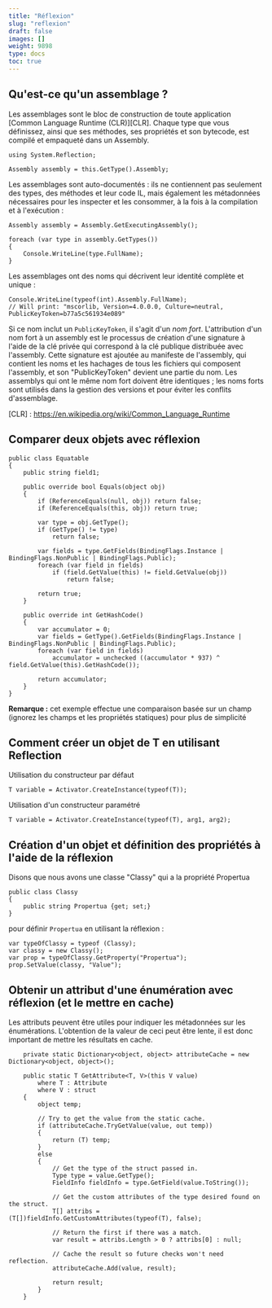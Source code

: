 ```yaml
---
title: "Réflexion"
slug: "reflexion"
draft: false
images: []
weight: 9898
type: docs
toc: true
---
```


## Qu'est-ce qu'un assemblage ?
Les assemblages sont le bloc de construction de toute application [Common Language Runtime (CLR)][CLR].
Chaque type que vous définissez, ainsi que ses méthodes, ses propriétés et son bytecode, est compilé et empaqueté dans un Assembly.

    using System.Reflection;

<b></b>
    
    Assembly assembly = this.GetType().Assembly;   
    
Les assemblages sont auto-documentés : ils ne contiennent pas seulement des types, des méthodes et leur code IL, mais également les métadonnées nécessaires pour les inspecter et les consommer, à la fois à la compilation et à l'exécution :

    Assembly assembly = Assembly.GetExecutingAssembly();

    foreach (var type in assembly.GetTypes())
    {
        Console.WriteLine(type.FullName);
    }
 
Les assemblages ont des noms qui décrivent leur identité complète et unique :

    Console.WriteLine(typeof(int).Assembly.FullName);
    // Will print: "mscorlib, Version=4.0.0.0, Culture=neutral, PublicKeyToken=b77a5c561934e089"

Si ce nom inclut un `PublicKeyToken`, il s'agit d'un *nom fort*. L'attribution d'un nom fort à un assembly est le processus de création d'une signature à l'aide de la clé privée qui correspond à la clé publique distribuée avec l'assembly. Cette signature est ajoutée au manifeste de l'assembly, qui contient les noms et les hachages de tous les fichiers qui composent l'assembly, et son "PublicKeyToken" devient une partie du nom. Les assemblys qui ont le même nom fort doivent être identiques ; les noms forts sont utilisés dans la gestion des versions et pour éviter les conflits d'assemblage.

[CLR] : https://en.wikipedia.org/wiki/Common_Language_Runtime

## Comparer deux objets avec réflexion
    public class Equatable
    {
        public string field1;

        public override bool Equals(object obj)
        {
            if (ReferenceEquals(null, obj)) return false;
            if (ReferenceEquals(this, obj)) return true;

            var type = obj.GetType();
            if (GetType() != type)
                return false;

            var fields = type.GetFields(BindingFlags.Instance | BindingFlags.NonPublic | BindingFlags.Public);
            foreach (var field in fields)
                if (field.GetValue(this) != field.GetValue(obj))
                    return false;

            return true;
        }

        public override int GetHashCode()
        {
            var accumulator = 0;
            var fields = GetType().GetFields(BindingFlags.Instance | BindingFlags.NonPublic | BindingFlags.Public);
            foreach (var field in fields)
                accumulator = unchecked ((accumulator * 937) ^ field.GetValue(this).GetHashCode());

            return accumulator;
        }
    }

**Remarque :** cet exemple effectue une comparaison basée sur un champ (ignorez les champs et les propriétés statiques) pour plus de simplicité


## Comment créer un objet de T en utilisant Reflection
Utilisation du constructeur par défaut

    T variable = Activator.CreateInstance(typeof(T));


Utilisation d'un constructeur paramétré

    T variable = Activator.CreateInstance(typeof(T), arg1, arg2);

## Création d'un objet et définition des propriétés à l'aide de la réflexion
Disons que nous avons une classe "Classy" qui a la propriété Propertua

    public class Classy
    {
        public string Propertua {get; set;}
    }

pour définir `Propertua` en utilisant la réflexion :

    var typeOfClassy = typeof (Classy);
    var classy = new Classy();
    var prop = typeOfClassy.GetProperty("Propertua");
    prop.SetValue(classy, "Value");

## Obtenir un attribut d'une énumération avec réflexion (et le mettre en cache)
Les attributs peuvent être utiles pour indiquer les métadonnées sur les énumérations. L'obtention de la valeur de ceci peut être lente, il est donc important de mettre les résultats en cache.

        private static Dictionary<object, object> attributeCache = new Dictionary<object, object>();

        public static T GetAttribute<T, V>(this V value)
            where T : Attribute
            where V : struct
        {
            object temp;

            // Try to get the value from the static cache.
            if (attributeCache.TryGetValue(value, out temp))
            {
                return (T) temp;
            }
            else
            {
                // Get the type of the struct passed in.
                Type type = value.GetType();   
                FieldInfo fieldInfo = type.GetField(value.ToString());

                // Get the custom attributes of the type desired found on the struct.
                T[] attribs = (T[])fieldInfo.GetCustomAttributes(typeof(T), false);

                // Return the first if there was a match.
                var result = attribs.Length > 0 ? attribs[0] : null;

                // Cache the result so future checks won't need reflection.
                attributeCache.Add(value, result);

                return result;
            }
        }

